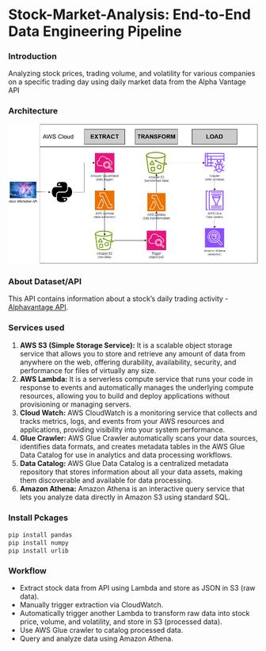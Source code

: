 # Stock-Market-Analysis: End-to-End Data Engineering Pipeline

### Introduction
Analyzing stock prices, trading volume, and volatility for various companies on a specific trading day using daily market data from the Alpha Vantage API

### Architecture
![Architecture Diagram](https://github.com/karthikeyankr01/stock_market_analysis-end-to-end-data-engineering-project/blob/main/Architecture.png)

### About Dataset/API
This API contains information about a stock’s daily trading activity - [Alphavantage API](https://www.alphavantage.co/).

### Services used
1. **AWS S3 (Simple Storage Service):** It is a scalable object storage service that allows you to store and retrieve any amount of data from anywhere on the web, offering durability, availability, security, and performance for files of virtually any size.
2. **AWS Lambda:** It is a serverless compute service that runs your code in response to events and automatically manages the underlying compute resources, allowing you to build and deploy applications without provisioning or managing servers.
3.  **Cloud Watch:** AWS CloudWatch is a monitoring service that collects and tracks metrics, logs, and events from your AWS resources and applications, providing visibility into your system performance.
4.   **Glue Crawler:** AWS Glue Crawler automatically scans your data sources, identifies data formats, and creates metadata tables in the AWS Glue Data Catalog for use in analytics and data processing workflows.
5.   **Data Catalog:** AWS Glue Data Catalog is a centralized metadata repository that stores information about all your data assets, making them discoverable and available for data processing.
6.   **Amazon Athena:** Amazon Athena is an interactive query service that lets you analyze data directly in Amazon S3 using standard SQL.

### Install Pckages
```
pip install pandas
pip install numpy
pip install urlib
```

### Workflow

* Extract stock data from API using Lambda and store as JSON in S3 (raw data).
* Manually trigger extraction via CloudWatch.
* Automatically trigger another Lambda to transform raw data into stock price, volume, and volatility, and store in S3 (processed data).
* Use AWS Glue crawler to catalog processed data.
* Query and analyze data using Amazon Athena.

